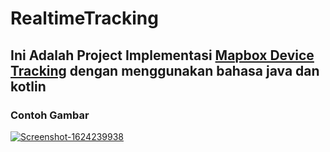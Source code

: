 # RealtimeTracking

## Ini Adalah Project Implementasi [Mapbox Device Tracking](https://docs.mapbox.com/help/tutorials/android-location-listening/) dengan menggunakan bahasa java dan kotlin

### Contoh Gambar

<a href="https://ibb.co/XV2VB0B"><img src="https://i.ibb.co/d7W79C9/Screenshot-1624239938.png" alt="Screenshot-1624239938" border="0"></a>
